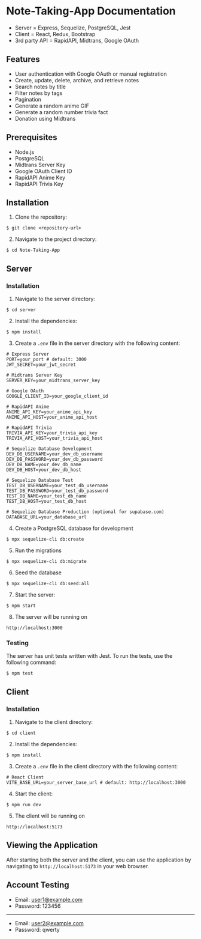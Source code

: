 # Note-Taking-App Documentation

- Server = Express, Sequelize, PostgreSQL, Jest
- Client = React, Redux, Bootstrap
- 3rd party API = RapidAPI, Midtrans, Google OAuth

## Features

- User authentication with Google OAuth or manual registration
- Create, update, delete, archive, and retrieve notes
- Search notes by title
- Filter notes by tags
- Pagination
- Generate a random anime GIF
- Generate a random number trivia fact
- Donation using Midtrans

## Prerequisites

- Node.js
- PostgreSQL
- Midtrans Server Key
- Google OAuth Client ID
- RapidAPI Anime Key
- RapidAPI Trivia Key

## Installation

1. Clone the repository:

```
$ git clone <repository-url>
```

2. Navigate to the project directory:

```
$ cd Note-Taking-App
```

## Server

### Installation

1. Navigate to the server directory:

```
$ cd server
```

2. Install the dependencies:

```
$ npm install
```

3. Create a `.env` file in the server directory with the following content:

```dosini
# Express Server
PORT=your_port # default: 3000
JWT_SECRET=your_jwt_secret

# Midtrans Server Key
SERVER_KEY=your_midtrans_server_key

# Google OAuth
GOOGLE_CLIENT_ID=your_google_client_id

# RapidAPI Anime
ANIME_API_KEY=your_anime_api_key
ANIME_API_HOST=your_anime_api_host

# RapidAPI Trivia
TRIVIA_API_KEY=your_trivia_api_key
TRIVIA_API_HOST=your_trivia_api_host

# Sequelize Database Development
DEV_DB_USERNAME=your_dev_db_username
DEV_DB_PASSWORD=your_dev_db_password
DEV_DB_NAME=your_dev_db_name
DEV_DB_HOST=your_dev_db_host

# Sequelize Database Test
TEST_DB_USERNAME=your_test_db_username
TEST_DB_PASSWORD=your_test_db_password
TEST_DB_NAME=your_test_db_name
TEST_DB_HOST=your_test_db_host

# Sequelize Database Production (optional for supabase.com)
DATABASE_URL=your_database_url
```

4. Create a PostgreSQL database for development

```
$ npx sequelize-cli db:create
```

5. Run the migrations

```
$ npx sequelize-cli db:migrate
```

6. Seed the database

```
$ npx sequelize-cli db:seed:all
```

7. Start the server:

```
$ npm start
```

8. The server will be running on

```
http://localhost:3000
```

### Testing

The server has unit tests written with Jest. To run the tests, use the following command:

```
$ npm test
```

## Client

### Installation

1. Navigate to the client directory:

```
$ cd client
```

2. Install the dependencies:

```
$ npm install
```

3. Create a `.env` file in the client directory with the following content:

```dosini
# React Client
VITE_BASE_URL=your_server_base_url # default: http://localhost:3000
```

4. Start the client:

```
$ npm run dev
```

5. The client will be running on

```
http://localhost:5173
```

## Viewing the Application

After starting both the server and the client, you can use the application by navigating to `http://localhost:5173` in your web browser.

## Account Testing

- Email: user1@example.com
- Password: 123456

---

- Email: user2@example.com
- Password: qwerty

